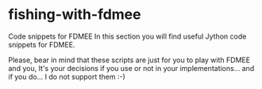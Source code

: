# fishing-with-fdmee
Code snippets for FDMEE
In this section you will find useful Jython code snippets for FDMEE.
    
Please, bear in mind that these scripts are just for you to play with FDMEE and you, It's your decisions if you use or not in your implementations... and if you do... I do not support them :-)
